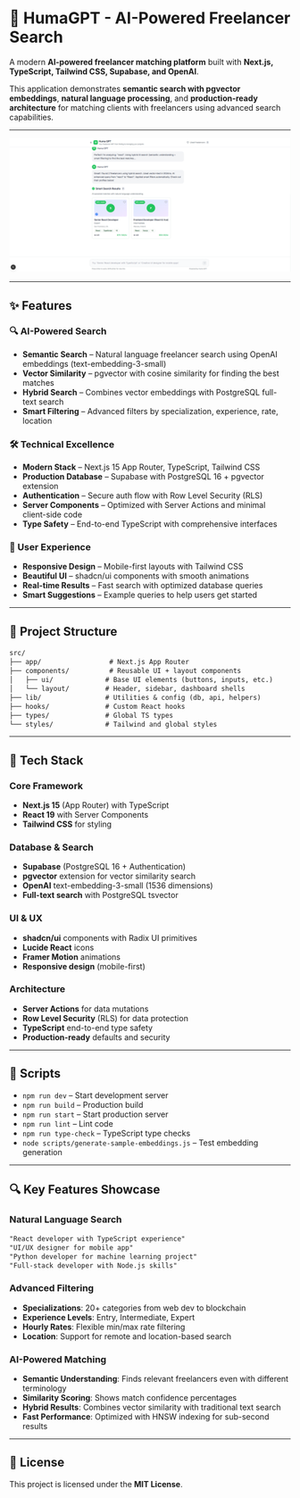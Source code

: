 # 🚀 HumaGPT - AI-Powered Freelancer Search

A modern **AI-powered freelancer matching platform** built with **Next.js, TypeScript, Tailwind CSS, Supabase, and OpenAI**.  

This application demonstrates **semantic search with pgvector embeddings**, **natural language processing**, and **production-ready architecture** for matching clients with freelancers using advanced search capabilities.

---

![HumaGPT Screenshot](https://github.com/devmarked/humagpt/blob/main/public/images/huma.png)

---
## ✨ Features

### 🔍 AI-Powered Search
- **Semantic Search** – Natural language freelancer search using OpenAI embeddings (text-embedding-3-small)
- **Vector Similarity** – pgvector with cosine similarity for finding the best matches
- **Hybrid Search** – Combines vector embeddings with PostgreSQL full-text search
- **Smart Filtering** – Advanced filters by specialization, experience, rate, location

### 🛠 Technical Excellence
- **Modern Stack** – Next.js 15 App Router, TypeScript, Tailwind CSS
- **Production Database** – Supabase with PostgreSQL 16 + pgvector extension
- **Authentication** – Secure auth flow with Row Level Security (RLS)
- **Server Components** – Optimized with Server Actions and minimal client-side code
- **Type Safety** – End-to-end TypeScript with comprehensive interfaces

### 🎨 User Experience
- **Responsive Design** – Mobile-first layouts with Tailwind CSS
- **Beautiful UI** – shadcn/ui components with smooth animations
- **Real-time Results** – Fast search with optimized database queries
- **Smart Suggestions** – Example queries to help users get started  

---

## 📂 Project Structure

```
src/
├── app/                 # Next.js App Router
├── components/          # Reusable UI + layout components
│   ├── ui/             # Base UI elements (buttons, inputs, etc.)
│   └── layout/         # Header, sidebar, dashboard shells
├── lib/                # Utilities & config (db, api, helpers)
├── hooks/              # Custom React hooks
├── types/              # Global TS types
└── styles/             # Tailwind and global styles
```

---

## 🧰 Tech Stack

### Core Framework
- **Next.js 15** (App Router) with TypeScript
- **React 19** with Server Components
- **Tailwind CSS** for styling

### Database & Search
- **Supabase** (PostgreSQL 16 + Authentication)
- **pgvector** extension for vector similarity search
- **OpenAI** text-embedding-3-small (1536 dimensions)
- **Full-text search** with PostgreSQL tsvector

### UI & UX
- **shadcn/ui** components with Radix UI primitives
- **Lucide React** icons
- **Framer Motion** animations
- **Responsive design** (mobile-first)

### Architecture
- **Server Actions** for data mutations
- **Row Level Security** (RLS) for data protection
- **TypeScript** end-to-end type safety
- **Production-ready** defaults and security  

---

## 📜 Scripts

- `npm run dev` – Start development server
- `npm run build` – Production build  
- `npm run start` – Start production server  
- `npm run lint` – Lint code  
- `npm run type-check` – TypeScript type checks
- `node scripts/generate-sample-embeddings.js` – Test embedding generation

---

## 🔍 Key Features Showcase

### Natural Language Search
```
"React developer with TypeScript experience"
"UI/UX designer for mobile app"  
"Python developer for machine learning project"
"Full-stack developer with Node.js skills"
```

### Advanced Filtering
- **Specializations**: 20+ categories from web dev to blockchain
- **Experience Levels**: Entry, Intermediate, Expert
- **Hourly Rates**: Flexible min/max rate filtering
- **Location**: Support for remote and location-based search

### AI-Powered Matching
- **Semantic Understanding**: Finds relevant freelancers even with different terminology
- **Similarity Scoring**: Shows match confidence percentages
- **Hybrid Results**: Combines vector similarity with traditional text search
- **Fast Performance**: Optimized with HNSW indexing for sub-second results

---

## 📄 License

This project is licensed under the **MIT License**.  
